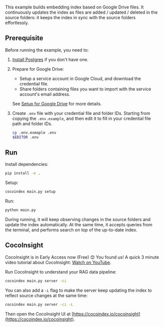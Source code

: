 This example builds embedding index based on Google Drive files.
It continuously updates the index as files are added / updated / deleted in the source folders:
it keeps the index in sync with the source folders effortlessly.

## Prerequisite

Before running the example, you need to:

1.  [Install Postgres](https://cocoindex.io/docs/getting_started/installation#-install-postgres) if you don't have one.

2.  Prepare for Google Drive:

    -   Setup a service account in Google Cloud, and download the credential file.
    -   Share folders containing files you want to import with the service account's email address.

    See [Setup for Google Drive](https://cocoindex.io/docs/ops/sources#setup-for-google-drive) for more details.

3.  Create `.env` file with your credential file and folder IDs.
    Starting from copying the `.env.example`, and then edit it to fill in your credential file path and folder IDs.

    ```bash
    cp .env.exmaple .env
    $EDITOR .env
    ```

## Run

Install dependencies:

```sh
pip install -e .
```

Setup:

```sh
cocoindex main.py setup
```

Run:

```sh
python main.py
```

During running, it will keep observing changes in the source folders and update the index automatically.
At the same time, it accepts queries from the terminal, and performs search on top of the up-to-date index.


## CocoInsight 
CocoInsight is in Early Access now (Free) 😊 You found us! A quick 3 minute video tutorial about CocoInsight: [Watch on YouTube](https://youtu.be/ZnmyoHslBSc?si=pPLXWALztkA710r9).

Run CocoInsight to understand your RAG data pipeline:

```sh
cocoindex main.py server -ci
```

You can also add a `-L` flag to make the server keep updating the index to reflect source changes at the same time:

```sh
cocoindex main.py server -ci -L
```

Then open the CocoInsight UI at [https://cocoindex.io/cocoinsight](https://cocoindex.io/cocoinsight).